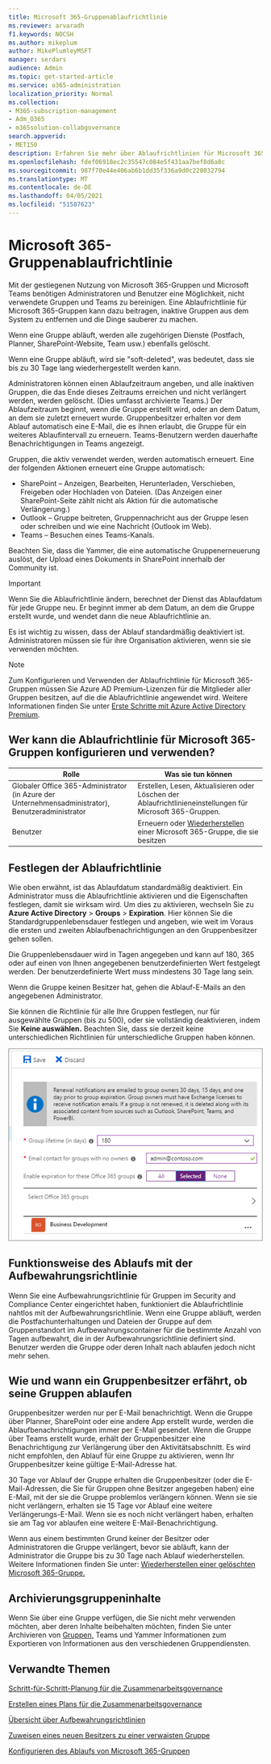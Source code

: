 ```yaml
---
title: Microsoft 365-Gruppenablaufrichtlinie
ms.reviewer: arvaradh
f1.keywords: NOCSH
ms.author: mikeplum
author: MikePlumleyMSFT
manager: serdars
audience: Admin
ms.topic: get-started-article
ms.service: o365-administration
localization_priority: Normal
ms.collection:
- M365-subscription-management
- Adm_O365
- m365solution-collabgovernance
search.appverid:
- MET150
description: Erfahren Sie mehr über Ablaufrichtlinien für Microsoft 365-Gruppen.
ms.openlocfilehash: fdef06918ec2c35547c084e5f431aa7bef8d6a8c
ms.sourcegitcommit: 987f70e44e406ab6b1dd35f336a9d0c228032794
ms.translationtype: MT
ms.contentlocale: de-DE
ms.lasthandoff: 04/05/2021
ms.locfileid: "51587623"
---
```

# <a name="microsoft-365-group-expiration-policy"></a>Microsoft 365-Gruppenablaufrichtlinie

Mit der gestiegenen Nutzung von Microsoft 365-Gruppen und Microsoft Teams benötigen Administratoren und Benutzer eine Möglichkeit, nicht verwendete Gruppen und Teams zu bereinigen. Eine Ablaufrichtlinie für Microsoft 365-Gruppen kann dazu beitragen, inaktive Gruppen aus dem System zu entfernen und die Dinge sauberer zu machen.

Wenn eine Gruppe abläuft, werden alle zugehörigen Dienste (Postfach, Planner, SharePoint-Website, Team usw.) ebenfalls gelöscht.

Wenn eine Gruppe abläuft, wird sie "soft-deleted", was bedeutet, dass sie bis zu 30 Tage lang wiederhergestellt werden kann.

Administratoren können einen Ablaufzeitraum angeben, und alle inaktiven Gruppen, die das Ende dieses Zeitraums erreichen und nicht verlängert werden, werden gelöscht. (Dies umfasst archivierte Teams.) Der Ablaufzeitraum beginnt, wenn die Gruppe erstellt wird, oder an dem Datum, an dem sie zuletzt erneuert wurde. Gruppenbesitzer erhalten vor dem Ablauf automatisch eine E-Mail, die es ihnen erlaubt, die Gruppe für ein weiteres Ablaufintervall zu erneuern. Teams-Benutzern werden dauerhafte Benachrichtigungen in Teams angezeigt.

Gruppen, die aktiv verwendet werden, werden automatisch erneuert. Eine der folgenden Aktionen erneuert eine Gruppe automatisch:
- SharePoint – Anzeigen, Bearbeiten, Herunterladen, Verschieben, Freigeben oder Hochladen von Dateien. (Das Anzeigen einer SharePoint-Seite zählt nicht als Aktion für die automatische Verlängerung.)
- Outlook – Gruppe beitreten, Gruppennachricht aus der Gruppe lesen oder schreiben und wie eine Nachricht (Outlook im Web).
- Teams – Besuchen eines Teams-Kanals.

Beachten Sie, dass die Yammer, die eine automatische Gruppenerneuerung auslöst, der Upload eines Dokuments in SharePoint innerhalb der Community ist.

> [!IMPORTANT]
> Wenn Sie die Ablaufrichtlinie ändern, berechnet der Dienst das Ablaufdatum für jede Gruppe neu. Er beginnt immer ab dem Datum, an dem die Gruppe erstellt wurde, und wendet dann die neue Ablaufrichtlinie an.

Es ist wichtig zu wissen, dass der Ablauf standardmäßig deaktiviert ist. Administratoren müssen sie für ihre Organisation aktivieren, wenn sie sie verwenden möchten.

> [!NOTE]
> Zum Konfigurieren und Verwenden der Ablaufrichtlinie für Microsoft 365-Gruppen müssen Sie Azure AD Premium-Lizenzen für die Mitglieder aller Gruppen besitzen, auf die die Ablaufrichtlinie angewendet wird. Weitere Informationen finden Sie unter [Erste Schritte mit Azure Active Directory Premium](/azure/active-directory/active-directory-get-started-premium).

## <a name="who-can-configure-and-use-the-microsoft-365-groups-expiration-policy"></a>Wer kann die Ablaufrichtlinie für Microsoft 365-Gruppen konfigurieren und verwenden?

|Rolle|Was sie tun können|
|---------|---------|
|Globaler Office 365-Administrator (in Azure der Unternehmensadministrator), Benutzeradministrator|Erstellen, Lesen, Aktualisieren oder Löschen der Ablaufrichtlinieneinstellungen für Microsoft 365-Gruppen.|
|Benutzer|Erneuern oder [Wiederherstellen](/azure/active-directory/users-groups-roles/groups-restore-deleted) einer Microsoft 365-Gruppe, die sie besitzen|

## <a name="how-to-set-the-expiration-policy"></a>Festlegen der Ablaufrichtlinie

Wie oben erwähnt, ist das Ablaufdatum standardmäßig deaktiviert. Ein Administrator muss die Ablaufrichtlinie aktivieren und die Eigenschaften festlegen, damit sie wirksam wird. Um dies zu aktivieren, wechseln Sie zu **Azure Active Directory**  >  **Groups**  >  **Expiration**. Hier können Sie die Standardgruppenlebensdauer festlegen und angeben, wie weit im Voraus die ersten und zweiten Ablaufbenachrichtigungen an den Gruppenbesitzer gehen sollen.

Die Gruppenlebensdauer wird in Tagen angegeben und kann auf 180, 365 oder auf einen von Ihnen angegebenen benutzerdefinierten Wert festgelegt werden. Der benutzerdefinierte Wert muss mindestens 30 Tage lang sein.

Wenn die Gruppe keinen Besitzer hat, gehen die Ablauf-E-Mails an den angegebenen Administrator.

Sie können die Richtlinie für alle Ihre Gruppen festlegen, nur für ausgewählte Gruppen (bis zu 500), oder sie vollständig deaktivieren, indem Sie **Keine auswählen.** Beachten Sie, dass sie derzeit keine unterschiedlichen Richtlinien für unterschiedliche Gruppen haben können.

![Screenshot der Gruppenablaufeinstellungen in Azure Active Directory](../media/azure-groups-expiration-settings.png)

## <a name="how-expiry-works-with-the-retention-policy"></a>Funktionsweise des Ablaufs mit der Aufbewahrungsrichtlinie

Wenn Sie eine Aufbewahrungsrichtlinie für Gruppen im Security and Compliance Center eingerichtet haben, funktioniert die Ablaufrichtlinie nahtlos mit der Aufbewahrungsrichtlinie. Wenn eine Gruppe abläuft, werden die Postfachunterhaltungen und Dateien der Gruppe auf dem Gruppenstandort im Aufbewahrungscontainer für die bestimmte Anzahl von Tagen aufbewahrt, die in der Aufbewahrungsrichtlinie definiert sind. Benutzer werden die Gruppe oder deren Inhalt nach ablaufen jedoch nicht mehr sehen.

## <a name="how-and-when-a-group-owner-learns-if-their-groups-are-going-to-expire"></a>Wie und wann ein Gruppenbesitzer erfährt, ob seine Gruppen ablaufen

Gruppenbesitzer werden nur per E-Mail benachrichtigt. Wenn die Gruppe über Planner, SharePoint oder eine andere App erstellt wurde, werden die Ablaufbenachrichtigungen immer per E-Mail gesendet. Wenn die Gruppe über Teams erstellt wurde, erhält der Gruppenbesitzer eine Benachrichtigung zur Verlängerung über den Aktivitätsabschnitt. Es wird nicht empfohlen, den Ablauf für eine Gruppe zu aktivieren, wenn Ihr Gruppenbesitzer keine gültige E-Mail-Adresse hat.

30 Tage vor Ablauf der Gruppe erhalten die Gruppenbesitzer (oder die E-Mail-Adressen, die Sie für Gruppen ohne Besitzer angegeben haben) eine E-Mail, mit der sie die Gruppe problemlos verlängern können. Wenn sie sie nicht verlängern, erhalten sie 15 Tage vor Ablauf eine weitere Verlängerungs-E-Mail. Wenn sie es noch nicht verlängert haben, erhalten sie am Tag vor ablaufen eine weitere E-Mail-Benachrichtigung.

Wenn aus einem bestimmten Grund keiner der Besitzer oder Administratoren die Gruppe verlängert, bevor sie abläuft, kann der Administrator die Gruppe bis zu 30 Tage nach Ablauf wiederherstellen. Weitere Informationen finden Sie unter: [Wiederherstellen einer gelöschten Microsoft 365-Gruppe.](https://support.office.com/article/restore-a-deleted-office-365-group-b7c66b59-657a-4e1a-8aa0-8163b1f4eb54)

## <a name="archiving-group-contents"></a>Archivierungsgruppeninhalte

Wenn Sie über eine Gruppe verfügen, die Sie nicht mehr verwenden möchten, aber deren Inhalte beibehalten möchten, finden Sie unter Archivieren von [Gruppen,](end-life-cycle-groups-teams-sites-yammer.md) Teams und Yammer Informationen zum Exportieren von Informationen aus den verschiedenen Gruppendiensten.

## <a name="related-topics"></a>Verwandte Themen

[Schritt-für-Schritt-Planung für die Zusammenarbeitsgovernance](collaboration-governance-overview.md#collaboration-governance-planning-step-by-step)

[Erstellen eines Plans für die Zusammenarbeitsgovernance](collaboration-governance-first.md)

[Übersicht über Aufbewahrungsrichtlinien](https://support.office.com/article/5e377752-700d-4870-9b6d-12bfc12d2423)

[Zuweisen eines neuen Besitzers zu einer verwaisten Gruppe](https://support.office.com/article/86bb3db6-8857-45d1-95c8-f6d540e45732)

[Konfigurieren des Ablaufs von Microsoft 365-Gruppen](/azure/active-directory/active-directory-groups-lifecycle-azure-portal)
